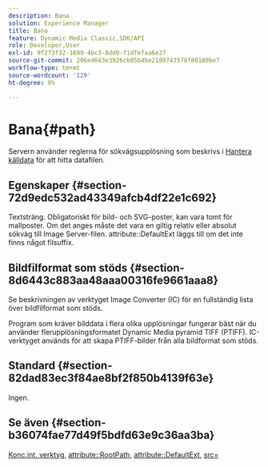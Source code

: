 ```yaml
---
description: Bana
solution: Experience Manager
title: Bana
feature: Dynamic Media Classic,SDK/API
role: Developer,User
exl-id: 9f273f32-1699-4bc3-8dd0-f1dfefaa6e27
source-git-commit: 206e4643e3926cb85b4be2189743578f88180be7
workflow-type: tm+mt
source-wordcount: '129'
ht-degree: 0%

---
```


# Bana{#path}

Servern använder reglerna för sökvägsupplösning som beskrivs i [Hantera källdata](../../../../../../is-api/image-serving-api-ref/c-configuration-and-administration/c-configuration-and-administration.md#concept-1ec4d9f0e58a430cae045761f1ff9173) för att hitta datafilen.

## Egenskaper {#section-72d9edc532ad43349afcb4df22e1c692}

Textsträng. Obligatoriskt för bild- och SVG-poster, kan vara tomt för mallposter. Om det anges måste det vara en giltig relativ eller absolut sökväg till Image Server-filen. attribute::DefaultExt läggs till om det inte finns något filsuffix.

## Bildfilformat som stöds {#section-8d6443c883aa48aaa00316fe9661aaa8}

Se beskrivningen av verktyget Image Converter (IC) för en fullständig lista över bildfilformat som stöds.

Program som kräver bilddata i flera olika upplösningar fungerar bäst när du använder flerupplösningsformatet Dynamic Media pyramid TIFF (PTIFF). IC-verktyget används för att skapa PTIFF-bilder från alla bildformat som stöds.

## Standard {#section-82dad83ec3f84ae8bf2f850b4139f63e}

Ingen.

## Se även {#section-b36074fae77d49f5bdfd63e9c36aa3ba}

[Konc.int. verktyg](../../../../../../is-api/is-utils/utilities/r-ic.md#reference-de9f43c63a8f48f1a755ff1760af8b7b), [attribute::RootPath](../../../../../../is-api/image-catalog/image-serving-api-ref/c-image-catalog-reference/c-attributes-reference/r-rootpath.md#reference-17d57e5967be403b8408fa7214017494), [attribute::DefaultExt](../../../../../../is-api/image-catalog/image-serving-api-ref/c-image-catalog-reference/c-attributes-reference/r-defaultext.md#reference-1b96c71a253049ddaeae09892d3484a0), [src=](../../../../../../is-api/http-ref/image-serving-api-ref/c-http-protocol-reference/c-command-reference/r-src.md#reference-f6506637778c4c69bf106a7924a91ab1)
